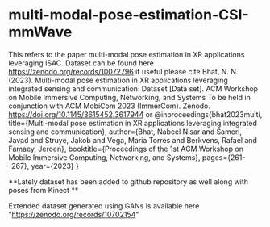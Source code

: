 # multi-modal-pose-estimation-CSI-mmWave
 This refers to the paper multi-modal pose estimation in XR applications leveraging ISAC.
 Dataset can be found here https://zenodo.org/records/10072796
 if useful please cite
 Bhat, N. N. (2023). Multi-modal pose estimation in XR applications leveraging integrated sensing and communication: Dataset [Data set]. ACM Workshop on Mobile Immersive Computing, Networking, and Systems To be held in conjunction with ACM MobiCom 2023 (ImmerCom). Zenodo. https://doi.org/10.1145/3615452.3617944 or
 @inproceedings{bhat2023multi,
  title={Multi-modal pose estimation in XR applications leveraging integrated sensing and communication},
  author={Bhat, Nabeel Nisar and Sameri, Javad and Struye, Jakob and Vega, Maria Torres and Berkvens, Rafael and Famaey, Jeroen},
  booktitle={Proceedings of the 1st ACM Workshop on Mobile Immersive Computing, Networking, and Systems},
  pages={261--267},
  year={2023}
}


**Lately dataset has been added to github repository as well along with poses from Kinect
**

Extended dataset generated using GANs is available here "https://zenodo.org/records/10702154"
